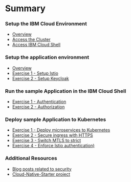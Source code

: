 # Summary

<!-- Rules of SUMMARY.md are here: https://docs.gitbook.com/integrations/github/content-configuration#summary -->
<!-- All headings MUST be THREE hashmarks (###) -->
<!-- Indented bullets (4 spaces) will make the first line be a section -->

### Setup the IBM Cloud Environment

* [Overview](pre-work/README.md)
* [Access the Cluster](pre-work/CLOUD_ACCOUNT.md)
* [Access IBM Cloud Shell](pre-work/CLOUD_SHELL.md)

### Setup the application environment

* [Overview](app-env-exercise-01/README.md)
* [Exercise 1 - Setup Istio](app-env-exercise-01/SETUP_ISTIO.md)
* [Exercise 2 - Setup Keycloak](exercise-01/README.md)

### Run the sample Application in the IBM Cloud Shell 

* [Exercise 1 - Authentication](exercise-01/README.md) 
* [Exercise 2 - Authorization ](exercise-01/README.md)

### Deploy sample Application to Kubernetes

* [Exercise 1 - Deploy microservices to Kubernetes](exercise-01/README.md)
* [Exercise 2 - Secure ingress with HTTPS](exercise-01/README.md)
* [Exercise 3 - Switch MTLS to strict ](exercise-01/README.md)
* [Exercise 4 - Enforce Istio authentication)](exercise-01/README.md)

### Additional Resources

* [Blog posts related to security]()
* [Cloud-Native-Starter project](https://github.com/IBM/cloud-native-starter)


